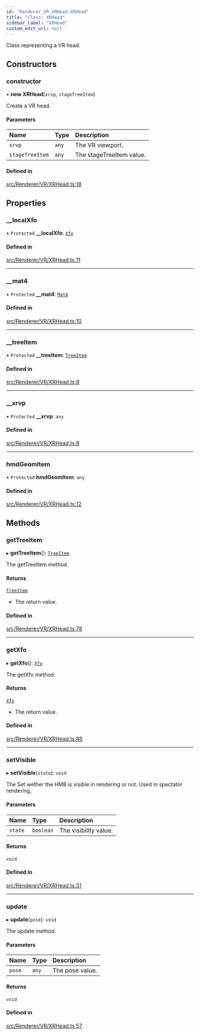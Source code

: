 ```yaml
---
id: "Renderer_VR_XRHead.XRHead"
title: "Class: XRHead"
sidebar_label: "XRHead"
custom_edit_url: null
---
```




Class representing a VR head.

## Constructors

### constructor

• **new XRHead**(`xrvp`, `stageTreeItem`)

Create a VR head.

#### Parameters

| Name | Type | Description |
| :------ | :------ | :------ |
| `xrvp` | `any` | The VR viewport. |
| `stageTreeItem` | `any` | The stageTreeItem value. |

#### Defined in

[src/Renderer/VR/XRHead.ts:18](https://github.com/ZeaInc/zea-engine/blob/375d47e4b/src/Renderer/VR/XRHead.ts#L18)

## Properties

### \_\_localXfo

• `Protected` **\_\_localXfo**: [`Xfo`](../../Math/Math_Xfo.Xfo)

#### Defined in

[src/Renderer/VR/XRHead.ts:11](https://github.com/ZeaInc/zea-engine/blob/375d47e4b/src/Renderer/VR/XRHead.ts#L11)

___

### \_\_mat4

• `Protected` **\_\_mat4**: [`Mat4`](../../Math/Math_Mat4.Mat4)

#### Defined in

[src/Renderer/VR/XRHead.ts:10](https://github.com/ZeaInc/zea-engine/blob/375d47e4b/src/Renderer/VR/XRHead.ts#L10)

___

### \_\_treeItem

• `Protected` **\_\_treeItem**: [`TreeItem`](../../SceneTree/SceneTree_TreeItem.TreeItem)

#### Defined in

[src/Renderer/VR/XRHead.ts:9](https://github.com/ZeaInc/zea-engine/blob/375d47e4b/src/Renderer/VR/XRHead.ts#L9)

___

### \_\_xrvp

• `Protected` **\_\_xrvp**: `any`

#### Defined in

[src/Renderer/VR/XRHead.ts:8](https://github.com/ZeaInc/zea-engine/blob/375d47e4b/src/Renderer/VR/XRHead.ts#L8)

___

### hmdGeomItem

• `Protected` **hmdGeomItem**: `any`

#### Defined in

[src/Renderer/VR/XRHead.ts:12](https://github.com/ZeaInc/zea-engine/blob/375d47e4b/src/Renderer/VR/XRHead.ts#L12)

## Methods

### getTreeItem

▸ **getTreeItem**(): [`TreeItem`](../../SceneTree/SceneTree_TreeItem.TreeItem)

The getTreeItem method.

#### Returns

[`TreeItem`](../../SceneTree/SceneTree_TreeItem.TreeItem)

- The return value.

#### Defined in

[src/Renderer/VR/XRHead.ts:78](https://github.com/ZeaInc/zea-engine/blob/375d47e4b/src/Renderer/VR/XRHead.ts#L78)

___

### getXfo

▸ **getXfo**(): [`Xfo`](../../Math/Math_Xfo.Xfo)

The getXfo method.

#### Returns

[`Xfo`](../../Math/Math_Xfo.Xfo)

- The return value.

#### Defined in

[src/Renderer/VR/XRHead.ts:86](https://github.com/ZeaInc/zea-engine/blob/375d47e4b/src/Renderer/VR/XRHead.ts#L86)

___

### setVisible

▸ **setVisible**(`state`): `void`

The Set wether the HMB is visible in rendering or not. Used in spectator rendering.

#### Parameters

| Name | Type | Description |
| :------ | :------ | :------ |
| `state` | `boolean` | The visibility value. |

#### Returns

`void`

#### Defined in

[src/Renderer/VR/XRHead.ts:31](https://github.com/ZeaInc/zea-engine/blob/375d47e4b/src/Renderer/VR/XRHead.ts#L31)

___

### update

▸ **update**(`pose`): `void`

The update method.

#### Parameters

| Name | Type | Description |
| :------ | :------ | :------ |
| `pose` | `any` | The pose value. |

#### Returns

`void`

#### Defined in

[src/Renderer/VR/XRHead.ts:57](https://github.com/ZeaInc/zea-engine/blob/375d47e4b/src/Renderer/VR/XRHead.ts#L57)

